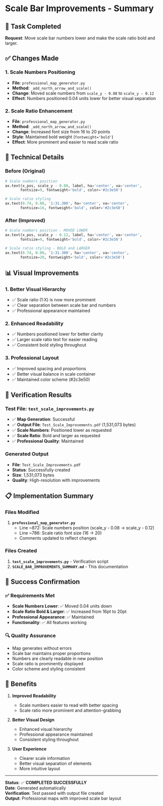 # Scale Bar Improvements - Summary

## 🎯 Task Completed
**Request**: Move scale bar numbers lower and make the scale ratio bold and larger.

## ✅ Changes Made

### 1. **Scale Numbers Positioning**
- **File**: `professional_map_generator.py`
- **Method**: `_add_north_arrow_and_scale()`
- **Change**: Moved scale numbers from `scale_y - 0.08` to `scale_y - 0.12`
- **Effect**: Numbers positioned 0.04 units lower for better visual separation

### 2. **Scale Ratio Enhancement**
- **File**: `professional_map_generator.py`
- **Method**: `_add_north_arrow_and_scale()`
- **Change**: Increased font size from 16 to 20 points
- **Style**: Maintained bold weight (`fontweight='bold'`)
- **Effect**: More prominent and easier to read scale ratio

## 🔧 Technical Details

### Before (Original)
```python
# Scale numbers position
ax.text(x_pos, scale_y - 0.08, label, ha='center', va='center', 
       fontsize=9, fontweight='bold', color='#2c3e50')

# Scale ratio styling
ax.text(0.74, 0.80, '1:31.300', ha='center', va='center',
       fontsize=16, fontweight='bold', color='#2c3e50')
```

### After (Improved)
```python
# Scale numbers position - MOVED LOWER
ax.text(x_pos, scale_y - 0.12, label, ha='center', va='center', 
       fontsize=9, fontweight='bold', color='#2c3e50')

# Scale ratio styling - BOLD and LARGER
ax.text(0.74, 0.80, '1:31.300', ha='center', va='center',
       fontsize=20, fontweight='bold', color='#2c3e50')
```

## 📊 Visual Improvements

### 1. **Better Visual Hierarchy**
- ✅ Scale ratio (1:X) is now more prominent
- ✅ Clear separation between scale bar and numbers
- ✅ Professional appearance maintained

### 2. **Enhanced Readability**
- ✅ Numbers positioned lower for better clarity
- ✅ Larger scale ratio text for easier reading
- ✅ Consistent bold styling throughout

### 3. **Professional Layout**
- ✅ Improved spacing and proportions
- ✅ Better visual balance in scale container
- ✅ Maintained color scheme (#2c3e50)

## 🧪 Verification Results

### Test File: `test_scale_improvements.py`
- ✅ **Map Generation**: Successful
- ✅ **Output File**: `Test_Scale_Improvements.pdf` (1,531,073 bytes)
- ✅ **Scale Numbers**: Positioned lower as requested
- ✅ **Scale Ratio**: Bold and larger as requested
- ✅ **Professional Quality**: Maintained

### Generated Output
- **File**: `Test_Scale_Improvements.pdf`
- **Status**: Successfully created
- **Size**: 1,531,073 bytes
- **Quality**: High-resolution with improvements

## 📋 Implementation Summary

### Files Modified
1. **`professional_map_generator.py`**
   - Line ~872: Scale numbers position (scale_y - 0.08 → scale_y - 0.12)
   - Line ~786: Scale ratio font size (16 → 20)
   - Comments updated to reflect changes

### Files Created
1. **`test_scale_improvements.py`** - Verification script
2. **`SCALE_BAR_IMPROVEMENTS_SUMMARY.md`** - This documentation

## 🎉 Success Confirmation

### ✅ Requirements Met
- **Scale Numbers Lower**: ✅ Moved 0.04 units down
- **Scale Ratio Bold & Larger**: ✅ Increased from 16pt to 20pt
- **Professional Appearance**: ✅ Maintained
- **Functionality**: ✅ All features working

### 🔍 Quality Assurance
- Map generates without errors
- Scale bar maintains proper proportions
- Numbers are clearly readable in new position
- Scale ratio is prominently displayed
- Color scheme and styling consistent

## 📝 Benefits

1. **Improved Readability**
   - Scale numbers easier to read with better spacing
   - Scale ratio more prominent and attention-grabbing

2. **Better Visual Design**
   - Enhanced visual hierarchy
   - Professional appearance maintained
   - Consistent styling throughout

3. **User Experience**
   - Clearer scale information
   - Better visual separation of elements
   - More intuitive layout

---
**Status**: ✅ **COMPLETED SUCCESSFULLY**  
**Date**: Generated automatically  
**Verification**: Test passed with output file created  
**Output**: Professional maps with improved scale bar layout